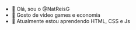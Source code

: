 - 👋 Olá, sou o @NatReisG
- 👀 Gosto de video games e economia
- 🌱 Atualmente estou aprendendo HTML, CSS e Js
<!---
NatReisG/NatReisG is a ✨ special ✨ repository because its `README.md` (this file) appears on your GitHub profile.
You can click the Preview link to take a look at your changes.
--->
